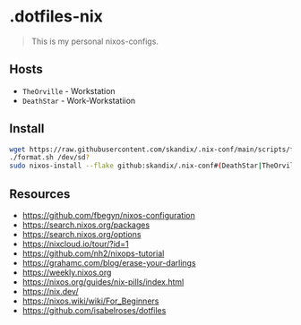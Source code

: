 # .dotfiles-nix
> This is my personal nixos-configs.

## Hosts
* ``TheOrville`` - Workstation
* ``DeathStar`` - Work-Workstatiion

## Install
```bash
wget https://raw.githubusercontent.com/skandix/.nix-conf/main/scripts/format.sh
./format.sh /dev/sd?
sudo nixos-install --flake github:skandix/.nix-conf#(DeathStar|TheOrville|SpaceCruiser)
```

## Resources
* https://github.com/fbegyn/nixos-configuration
* https://search.nixos.org/packages
* https://search.nixos.org/options
* https://nixcloud.io/tour/?id=1
* https://github.com/nh2/nixops-tutorial
* https://grahamc.com/blog/erase-your-darlings
* https://weekly.nixos.org
* https://nixos.org/guides/nix-pills/index.html
* https://nix.dev/
* https://nixos.wiki/wiki/For_Beginners
* https://github.com/isabelroses/dotfiles